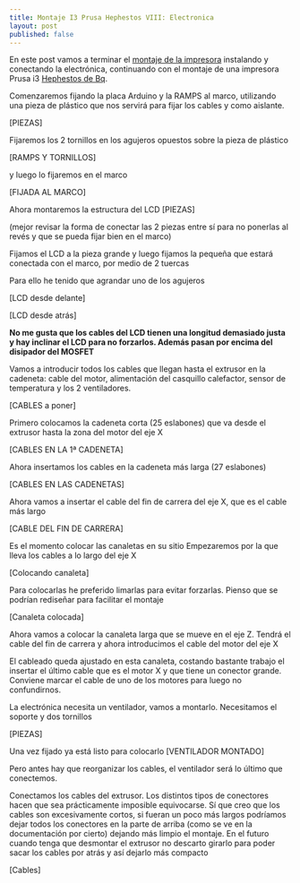 ```yaml
---
title: Montaje I3 Prusa Hephestos VIII: Electronica
layout: post
published: false
---
```


En este post vamos a terminar el [montaje de la impresora](http://blog.elcacharreo.com/tag/hephestos/) instalando y conectando la electrónica, continuando con el montaje de una impresora Prusa i3 [Hephestos de Bq](http://bq.com/es/prusa). 

Comenzaremos fijando la placa Arduino y la RAMPS al marco, utilizando una pieza de plástico que nos servirá para fijar los cables y como aislante.

[PIEZAS]

Fijaremos los 2 tornillos en los agujeros opuestos sobre la pieza de plástico 

[RAMPS Y TORNILLOS]

y luego lo fijaremos en el marco

[FIJADA AL MARCO]

Ahora montaremos la estructura del LCD 
[PIEZAS]

(mejor revisar la forma de conectar las 2 piezas entre sí para no ponerlas al revés y que se pueda fijar bien en el marco)

Fijamos el LCD a la pieza grande y luego fijamos la pequeña que estará conectada con el marco, por medio de 2 tuercas

Para ello he tenido que agrandar uno de los agujeros

[LCD desde delante]

[LCD desde atrás]

**No me gusta que los cables del LCD tienen una longitud demasiado justa y hay inclinar el LCD para no forzarlos. Además pasan por encima del disipador del MOSFET**


Vamos a introducir todos los cables que llegan hasta el extrusor en la cadeneta: cable del motor, alimentación del casquillo calefactor, sensor de temperatura y los 2 ventiladores.

[CABLES a poner]

Primero colocamos la cadeneta corta (25 eslabones) que va desde el extrusor hasta la zona del motor del eje X

[CABLES EN LA 1ª CADENETA]

Ahora insertamos los cables en la cadeneta más larga (27 eslabones)

[CABLES EN LAS CADENETAS]

Ahora vamos a insertar el cable del fin de carrera del eje X, que es el cable más largo

[CABLE DEL FIN DE CARRERA]

Es el momento colocar las canaletas en su sitio
Empezaremos por la que lleva los cables a lo largo del eje X

[Colocando canaleta]

Para colocarlas he preferido limarlas para evitar forzarlas. Pienso que se podrían rediseñar para facilitar el montaje

[Canaleta colocada]

Ahora vamos a colocar la canaleta larga que se mueve en el eje Z. Tendrá el cable del fin de carrera y ahora introducimos el cable del motor del eje X

El cableado queda ajustado en esta canaleta, costando bastante trabajo el insertar el último cable que es el motor X y que tiene un conector grande. Conviene marcar el cable de uno de los motores para luego no confundirnos.

La electrónica necesita un ventilador, vamos a montarlo. Necesitamos el soporte y dos tornillos

[PIEZAS]

Una vez fijado ya está listo para colocarlo
[VENTILADOR MONTADO]

Pero antes hay que reorganizar los cables, el ventilador será lo último que conectemos.

Conectamos los cables del extrusor. Los distintos tipos de conectores hacen que sea prácticamente imposible equivocarse. Sí que creo que los cables son excesivamente cortos, si fueran un poco más largos podríamos dejar todos los conectores en la parte de arriba (como se ve en la documentación por cierto) dejando más limpio el montaje. En el futuro cuando tenga que desmontar el extrusor no descarto girarlo para poder sacar los cables por atrás y así dejarlo más compacto

[Cables]
